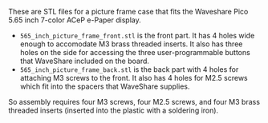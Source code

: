 These are STL files for a picture frame case that fits the Waveshare Pico 5.65 inch 7-color ACeP e-Paper display.

- `565_inch_picture_frame_front.stl` is the front part. It has 4 holes wide enough to accomodate M3 brass threaded inserts.
It also has three holes on the side for accessing the three user-programmable buttons that WaveShare included on the board.
- `565_inch_picture_frame_back.stl` is the back part with 4 holes for attaching M3 screws to the front.
It also has 4 holes for M2.5 screws which fit into the spacers that WaveShare supplies.

So assembly requires four M3 screws, four M2.5 screws, and four M3 brass threaded inserts (inserted into the plastic with a soldering iron).